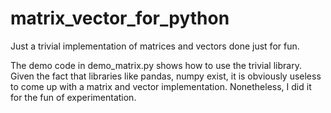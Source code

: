 # matrix_vector_for_python
Just a trivial implementation of matrices and vectors done just for fun.

The demo code in demo_matrix.py shows how to use the trivial library. Given the fact that libraries like pandas, numpy exist, it is obviously useless to come up with a matrix and vector implementation. Nonetheless, I did it for the fun of experimentation.
